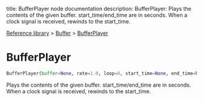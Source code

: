 title: BufferPlayer node documentation
description: BufferPlayer: Plays the contents of the given buffer. start_time/end_time are in seconds. When a clock signal is received, rewinds to the start_time.

[Reference library](../../index.md) > [Buffer](../index.md) > [BufferPlayer](index.md)

# BufferPlayer

```python
BufferPlayer(buffer=None, rate=1.0, loop=0, start_time=None, end_time=None, clock=None)
```

Plays the contents of the given buffer. start_time/end_time are in seconds. When a clock signal is received, rewinds to the start_time.


